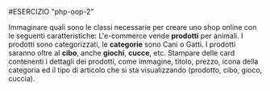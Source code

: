 #ESERCIZIO  "php-oop-2"

Immaginare quali sono le classi necessarie per creare uno shop online con le seguenti caratteristiche:
L'e-commerce vende **prodotti** per animali.
I prodotti sono categorizzati, le **categorie** sono Cani o Gatti.
I prodotti saranno oltre al **cibo**, anche **giochi**, **cucce**, etc.
Stampare delle card contenenti i dettagli dei prodotti, come immagine, titolo, prezzo, icona della categoria ed il tipo di articolo che si sta visualizzando (prodotto, cibo, gioco, cuccia).